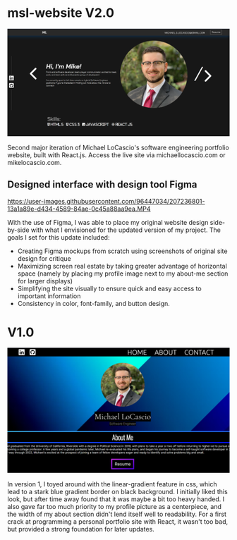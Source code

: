 # msl-website V2.0

![img](src/images/v2screenshot.png)

Second major iteration of Michael LoCascio's software engineering portfolio website, built with React.js. Access the live site via michaellocascio.com or mikelocascio.com.

## Designed interface with design tool Figma


https://user-images.githubusercontent.com/96447034/207236801-13a1a89e-d434-4589-84ae-0c45a88aa9ea.MP4


With the use of Figma, I was able to place my original website design side-by-side with what I envisioned for the updated version of my project. The goals I set for this update included:

* Creating Figma mockups from scratch using screenshots of original site design for critique 
* Maximizing screen real estate by taking greater advantage of horizontal space (namely by placing my profile image next to my about-me section for larger displays)
* Simplifying the site visually to ensure quick and easy access to important information
* Consistency in color, font-family, and button design.

# V1.0

![img](src/images/PersonalSite.png)

In version 1, I toyed around with the linear-gradient feature in css, which lead to a stark blue gradient border on black background. I initially liked this look, but after time away found that it was maybe a bit too heavy handed. I also gave far too much priority to my profile picture as a centerpiece, and the width of my about section didn't lend itself well to readability. For a first crack at programming a personal portfolio site with React, it wasn't too bad, but provided a strong foundation for later updates.

